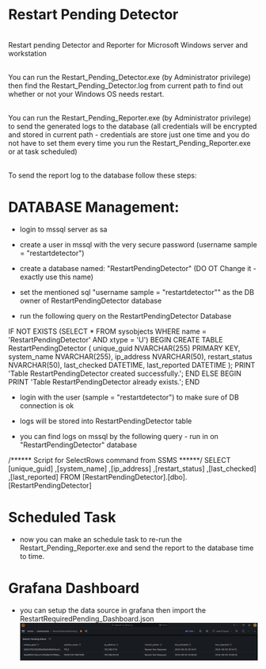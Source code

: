 # Restart Pending Detector
<br /> Restart pending Detector and Reporter for Microsoft Windows server and workstation

<br /> You can run the Restart_Pending_Detector.exe (by Administrator privilege) then find the Restart_Pending_Detector.log from current path to find out whether or not your Windows OS needs restart.

<br /> You can run the Restart_Pending_Reporter.exe (by Administrator privilege) to send the generated logs to the database (all credentials will be encrypted and stored in current path -  credentials are store just one time and you do not have to set them every time you run the Restart_Pending_Reporter.exe or at task scheduled)

<br /> To send the report log to the database follow these steps:

# DATABASE Management:

- login to mssql server as sa

- create a user in mssql with the very secure password (username sample = "restartdetector")

- create a database named: "RestartPendingDetector" (DO OT Change it - exactly use this name) 

- set the mentioned sql "username sample = "restartdetector"" as the DB owner of RestartPendingDetector database

- run the following query on the RestartPendingDetector Database

IF NOT EXISTS (SELECT * FROM sysobjects WHERE name = 'RestartPendingDetector' AND xtype = 'U')
BEGIN
    CREATE TABLE RestartPendingDetector (
        unique_guid NVARCHAR(255) PRIMARY KEY,
        system_name NVARCHAR(255),
        ip_address NVARCHAR(50),
        restart_status NVARCHAR(50),
        last_checked DATETIME,
        last_reported DATETIME
    );
    PRINT 'Table RestartPendingDetector created successfully.';
END
ELSE
BEGIN
    PRINT 'Table RestartPendingDetector already exists.';
END


- login with the user (sample = "restartdetector") to make sure of DB connection is ok

- logs will be stored into RestartPendingDetector table 

 - you can find logs on mssql by the following query - run in on "RestartPendingDetector" database 

/****** Script for SelectRows command from SSMS  ******/
SELECT [unique_guid]
      ,[system_name]
      ,[ip_address]
      ,[restart_status]
      ,[last_checked]
      ,[last_reported]
  FROM [RestartPendingDetector].[dbo].[RestartPendingDetector]

# Scheduled Task

- now you can make an schedule task to re-run the Restart_Pending_Reporter.exe and send the report to the database time to time.

# Grafana Dashboard 

- you can setup the data source in grafana then import the RestartRequiredPending_Dashboard.json
![screenshot](RestartRequiredPending_Dashboard.png)

